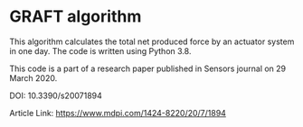 # GRAFT algorithm

This algorithm calculates the total net produced force by an actuator system in one day. The code is written using Python 3.8.

This code is a part of a research paper published in Sensors journal on 29 March 2020.


DOI: 10.3390/s20071894

Article Link: https://www.mdpi.com/1424-8220/20/7/1894
